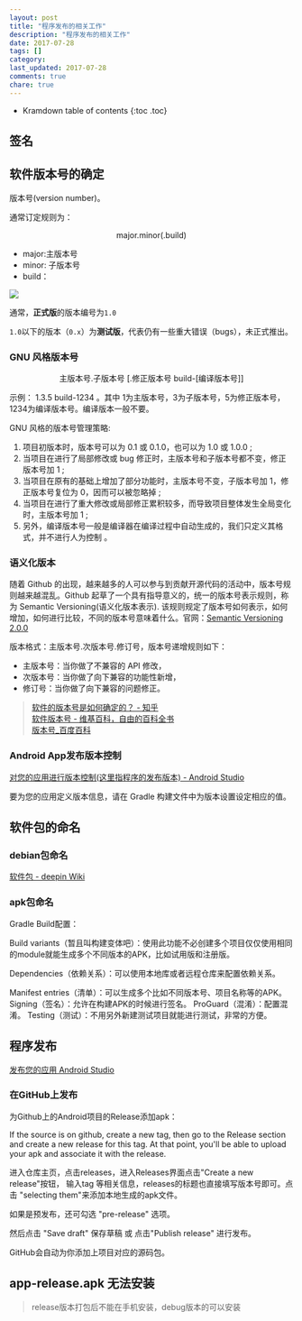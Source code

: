 ```yaml
---
layout: post
title: "程序发布的相关工作"
description: "程序发布的相关工作"
date: 2017-07-28
tags: []
category: 
last_updated: 2017-07-28
comments: true
chare: true
---
```


* Kramdown table of contents
{:toc .toc}




## 签名


## 软件版本号的确定

版本号(version number)。 



通常订定规则为：

<center>major.minor(.build)</center>

- major:主版本号  
- minor: 子版本号
- build：

![](https://upload.wikimedia.org/wikipedia/commons/thumb/0/00/VersionNumbers.svg/93px-VersionNumbers.svg.png)  

通常，**正式版**的版本编号为`1.0`  

`1.0`以下的版本（`0.x`）为**测试版**，代表仍有一些重大错误（bugs），未正式推出。



### GNU 风格版本号

<center>主版本号.子版本号 [.修正版本号 build-[编译版本号]] </center>

示例： 1.3.5 build-1234 。其中 1为主版本号，3为子版本号，5为修正版本号，1234为编译版本号。编译版本一般不要。



GNU 风格的版本号管理策略:   

1. 项目初版本时，版本号可以为 0.1 或 0.1.0，也可以为 1.0 或 1.0.0 ;
2. 当项目在进行了局部修改或 bug 修正时，主版本号和子版本号都不变，修正版本号加 1 ;
3. 当项目在原有的基础上增加了部分功能时，主版本号不变，子版本号加 1，修正版本号复位为 0，因而可以被忽略掉 ;
4. 当项目在进行了重大修改或局部修正累积较多，而导致项目整体发生全局变化时，主版本号加 1 ;
5. 另外，编译版本号一般是编译器在编译过程中自动生成的，我们只定义其格式，并不进行人为控制 。



### 语义化版本

随着 Github 的出现，越来越多的人可以参与到贡献开源代码的活动中，版本号规则越来越混乱。Github 起草了一个具有指导意义的，统一的版本号表示规则，称为 Semantic Versioning(语义化版本表示). 该规则规定了版本号如何表示，如何增加，如何进行比较，不同的版本号意味着什么。官网：[Semantic Versioning 2.0.0 ](http://semver.org/lang/zh-CN/)


版本格式：主版本号.次版本号.修订号，版本号递增规则如下：

- 主版本号：当你做了不兼容的 API 修改，
- 次版本号：当你做了向下兼容的功能性新增，
- 修订号：当你做了向下兼容的问题修正。




> [软件的版本号是如何确定的？ - 知乎](https://www.zhihu.com/question/20289602 "软件的版本号是如何确定的？ - 知乎")   
> [软件版本号 - 维基百科，自由的百科全书](https://zh.wikipedia.org/wiki/%E8%BB%9F%E4%BB%B6%E7%89%88%E6%9C%AC%E8%99%9F "软件版本号 - 维基百科，自由的百科全书")    
> [版本号_百度百科](https://baike.baidu.com/item/%E7%89%88%E6%9C%AC%E5%8F%B7 "版本号_百度百科")



### Android App发布版本控制

[对您的应用进行版本控制(这里指程序的发布版本) - Android Studio](https://developer.android.com/studio/publish/versioning.html#appversioning "对您的应用进行版本控制 - Android Studio")

要为您的应用定义版本信息，请在 Gradle 构建文件中为版本设置设定相应的值。


## 软件包的命名

### debian包命名
[软件包 - deepin Wiki](https://wiki.deepin.org/index.php?title=%E8%BD%AF%E4%BB%B6%E5%8C%85 "软件包 - deepin Wiki")


### apk包命名


Gradle Build配置：

Build variants（暂且叫构建变体吧）：使用此功能不必创建多个项目仅仅使用相同的module就能生成多个不同版本的APK，比如试用版和注册版。

Dependencies（依赖关系）：可以使用本地库或者远程仓库来配置依赖关系。

Manifest entries（清单）：可以生成多个比如不同版本号、项目名称等的APK。
Signing（签名）：允许在构建APK的时候进行签名。
ProGuard（混淆）：配置混淆。
Testing（测试）：不用另外新建测试项目就能进行测试，非常的方便。




## 程序发布

[发布您的应用  Android Studio](https://developer.android.com/studio/publish/index.html#publishing-release "发布您的应用  Android Studio")



### 在GitHub上发布

为Github上的Android项目的Release添加apk：   

If the source is on github, create a new tag, then go to the Release section and create a new release for this tag. At that point, you'll be able to upload your apk and associate it with the release.

进入仓库主页，点击releases，进入Releases界面点击"Create a new release"按钮，
输入tag 等相关信息，releases的标题也直接填写版本号即可。点击 "selecting them"来添加本地生成的apk文件。

如果是预发布，还可勾选 "pre-release" 选项。

然后点击 "Save draft" 保存草稿 或 点击"Publish release" 进行发布。

GitHub会自动为你添加上项目对应的源码包。



## app-release.apk 无法安装

> release版本打包后不能在手机安装，debug版本的可以安装




